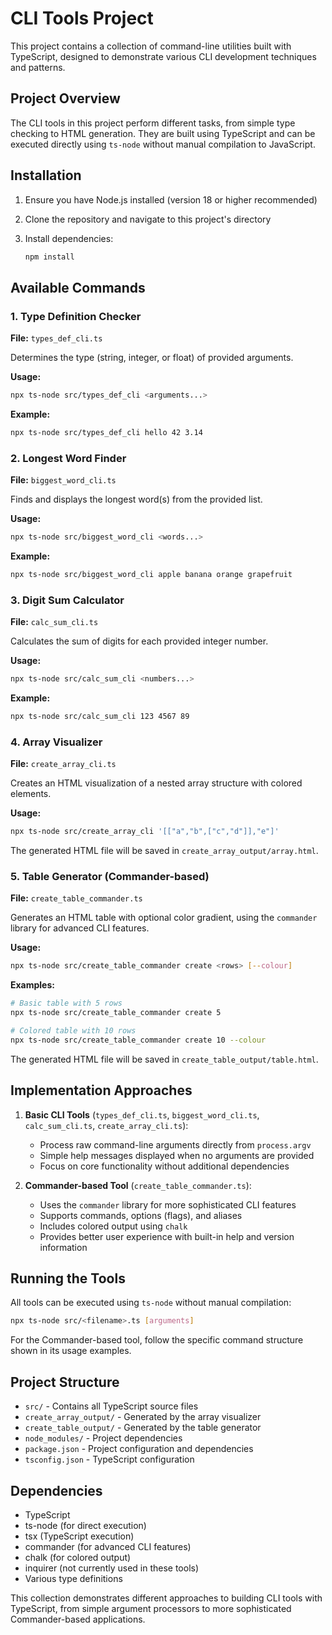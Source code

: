 # CLI Tools Project

This project contains a collection of command-line utilities built with TypeScript, designed to demonstrate various CLI development techniques and patterns.

## Project Overview

The CLI tools in this project perform different tasks, from simple type checking to HTML generation. They are built using TypeScript and can be executed directly using `ts-node` without manual compilation to JavaScript.

## Installation

1. Ensure you have Node.js installed (version 18 or higher recommended)
2. Clone the repository and navigate to this project's directory
3. Install dependencies:  

   ```bash
   npm install
   ```

## Available Commands

### 1. Type Definition Checker
**File:** `types_def_cli.ts`

Determines the type (string, integer, or float) of provided arguments.

**Usage:**
```bash
npx ts-node src/types_def_cli <arguments...>
```

**Example:**
```bash
npx ts-node src/types_def_cli hello 42 3.14
```

### 2. Longest Word Finder
**File:** `biggest_word_cli.ts`

Finds and displays the longest word(s) from the provided list.

**Usage:**
```bash
npx ts-node src/biggest_word_cli <words...>
```

**Example:**
```bash
npx ts-node src/biggest_word_cli apple banana orange grapefruit
```

### 3. Digit Sum Calculator
**File:** `calc_sum_cli.ts`

Calculates the sum of digits for each provided integer number.

**Usage:**
```bash
npx ts-node src/calc_sum_cli <numbers...>
```

**Example:**
```bash
npx ts-node src/calc_sum_cli 123 4567 89
```

### 4. Array Visualizer
**File:** `create_array_cli.ts`

Creates an HTML visualization of a nested array structure with colored elements.

**Usage:**
```bash
npx ts-node src/create_array_cli '[["a","b",["c","d"]],"e"]'
```

The generated HTML file will be saved in `create_array_output/array.html`.

### 5. Table Generator (Commander-based)
**File:** `create_table_commander.ts`

Generates an HTML table with optional color gradient, using the `commander` library for advanced CLI features.

**Usage:**
```bash
npx ts-node src/create_table_commander create <rows> [--colour]
```

**Examples:**
```bash
# Basic table with 5 rows
npx ts-node src/create_table_commander create 5

# Colored table with 10 rows
npx ts-node src/create_table_commander create 10 --colour
```

The generated HTML file will be saved in `create_table_output/table.html`.

## Implementation Approaches

1. **Basic CLI Tools** (`types_def_cli.ts`, `biggest_word_cli.ts`, `calc_sum_cli.ts`, `create_array_cli.ts`):
   - Process raw command-line arguments directly from `process.argv`
   - Simple help messages displayed when no arguments are provided
   - Focus on core functionality without additional dependencies

2. **Commander-based Tool** (`create_table_commander.ts`):
   - Uses the `commander` library for more sophisticated CLI features
   - Supports commands, options (flags), and aliases
   - Includes colored output using `chalk`
   - Provides better user experience with built-in help and version information

## Running the Tools

All tools can be executed using `ts-node` without manual compilation:

```bash
npx ts-node src/<filename>.ts [arguments]
```

For the Commander-based tool, follow the specific command structure shown in its usage examples.

## Project Structure

- `src/` - Contains all TypeScript source files
- `create_array_output/` - Generated by the array visualizer
- `create_table_output/` - Generated by the table generator
- `node_modules/` - Project dependencies
- `package.json` - Project configuration and dependencies
- `tsconfig.json` - TypeScript configuration

## Dependencies

- TypeScript
- ts-node (for direct execution)
- tsx (TypeScript execution)
- commander (for advanced CLI features)
- chalk (for colored output)
- inquirer (not currently used in these tools)
- Various type definitions

This collection demonstrates different approaches to building CLI tools with TypeScript, from simple argument processors to more sophisticated Commander-based applications.